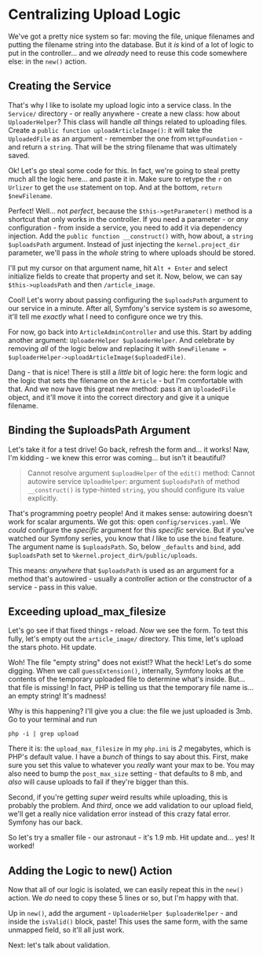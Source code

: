 # Centralizing Upload Logic

We've got a pretty nice system so far: moving the file, unique filenames and putting
the filename string into the database. But it *is* kind of a lot of logic to put
in the controller... and we *already* need to reuse this code somewhere else:
in the `new()` action.

## Creating the Service

That's why I like to isolate my upload logic into a service class. In the `Service/`
directory - or really anywhere - create a new class: how about `UploaderHelper`?
This class will handle *all* things related to uploading files. Create a
`public function uploadArticleImage()`: it will take the `UploadedFile` as an
argument - remember the one from `HttpFoundation` - and return a `string`. That will
be the string filename that was ultimately saved.

Ok! Let's go steal some code for this. In fact, we're going to steal pretty much
all the logic here... and paste it in. Make sure to retype the `r` on `Urlizer`
to get the `use` statement on top. And at the bottom, `return $newFilename`.

Perfect! Well... not *perfect*, because the `$this->getParameter()` method is a
shortcut that only works in the controller. If you need a parameter - or *any*
configuration - from inside a service, you need to add it via dependency injection.
Add the `public function __construct()` with, how about, a `string $uploadsPath`
argument. Instead of just injecting the `kernel.project_dir` parameter, we'll pass
in the *whole* string to where uploads should be stored.

I'll put my cursor on that argument name, hit `Alt + Enter` and select initialize
fields to create that property and set it. Now, below, we can say
`$this->uploadsPath` and then `/article_image`.

Cool! Let's worry about passing configuring the `$uploadsPath` argument to our service
in a minute. After all, Symfony's service system is *so* awesome, it'll tell me
*exactly* what I need to configure once we try this.

For now, go back into `ArticleAdminController` and use this. Start by adding another
argument: `UploaderHelper $uploaderHelper`. And celebrate by removing *all* of the
logic below and replacing it with
`$newFilename = $uploaderHelper->uploadArticleImage($uploadedFile)`.

Dang - that is nice! There is still a *little* bit of logic here: the form logic
and the logic that sets the filename on the `Article` - but I'm comfortable with
that. And we now have this great new method: pass it an `UploadedFile` object, and
it'll move it into the correct directory and give it a unique filename.

## Binding the $uploadsPath Argument

Let's take it for a test drive! Go back, refresh the form and... it works! Naw,
I'm kidding - we knew this error was coming... but isn't it beautiful?

> Cannot resolve argument `$uploadHelper` of the `edit()` method: Cannot autowire
> service `UploadHelper`: argument `$uploadsPath` of method `__construct()` is
> type-hinted `string`, you should configure its value explicitly.

That's programming poetry people! And it makes sense: autowiring doesn't work
for scalar arguments. We got this: open `config/services.yaml`. We *could* configure
the *specific* argument for this *specific* service. But if you've watched our
Symfony series, you know that *I* like to use the `bind` feature. The argument
name is `$uploadsPath`. So, below `_defaults` and `bind`, add `$uploadsPath` set
to `%kernel.project_dir%/public/uploads`.

This means: *anywhere* that `$uploadsPath` is used as an argument for a method
that's autowired - usually a controller action or the constructor of a service -
pass in this value.

## Exceeding upload_max_filesize

Let's go see if that fixed things - reload. *Now* we see the form. To test this
fully, let's empty out the `article_image/` directory. This time, let's upload
the stars photo. Hit update.

Woh! The file "empty string" does not exist!? What the heck! Let's do some digging.
When we call `guessExtension()`, internally, Symfony looks at the contents of the
temporary uploaded file to determine what's inside. But... that file is missing!
In fact, PHP is telling us that the temporary file name is... an empty string!
It's madness!

Why is this happening? I'll give you a clue: the file we just uploaded is 3mb.
Go to your terminal and run

```terminal
php -i | grep upload
```

There it is: the `upload_max_filesize` in my `php.ini` is *2* megabytes, which
is PHP's default value. I have a *bunch* of things to say about this. First, make
sure you set this value to whatever you *really* want your max to be. You may also
need to bump the `post_max_size` setting - that defaults to 8 mb, and *also* will
cause uploads to fail if they're bigger than this.

Second, if you're getting *super* weird results while uploading, this is probably
the problem. And *third*, once we add validation to our upload field, we'll get
a really nice validation error instead of this crazy fatal error. Symfony has our
back.

So let's try a smaller file - our astronaut - it's 1.9 mb. Hit update and... yes!
It worked!

## Adding the Logic to new() Action

Now that all of our logic is isolated, we can easily repeat this in the `new()`
action. We *do* need to copy these 5 lines or so, but I'm happy with that.

Up in `new()`, add the argument - `UploaderHelper $uploaderHelper` - and inside
the `isValid()` block, paste! This uses the same form, with the same unmapped
field, so it'll all just work.

Next: let's talk about validation.
